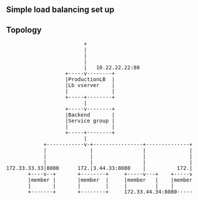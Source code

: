 ## Simple load balancing set up


## Topology

<pre>
                         +
                         |
                         |
                         |
                         |   10.22.22.22:80
                   +-----v--------+
                   |ProductionLB  |
                   |Lb vserver    |
                   |              |
                   +-----+--------+
                         |
                   +-----v--------+
                   |Backend       |
                   |Service group |
                   |              |
                   +-----+--------+
                         |
            +------------v-+----------------+--------------+
            |              |                |              |
            |              |                |              |
            |              |                |              |
172.33.33.33|8080      172.|3.44.33:8080    |          172.|3.44.35:8080
       +----v--+       +--------+     +-----v---+    +-----v----+
       |member |       |member  |     |member   |    |member    |
       |       |       |        |     |         |    |          |
       +-------+       +--------+     172.33.44.34:8080---------+

</pre>

